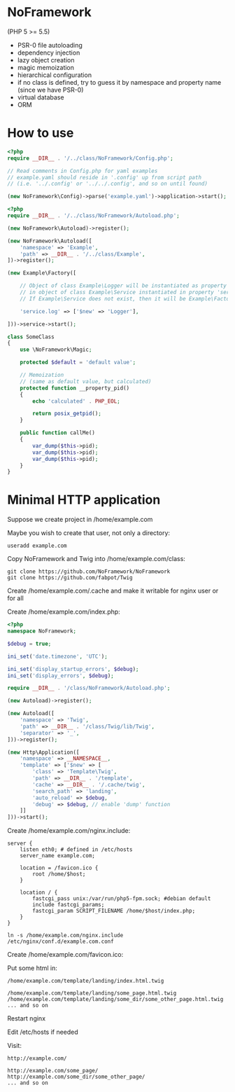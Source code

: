 NoFramework
===========
(PHP 5 >= 5.5)


- PSR-0 file autoloading
- dependency injection
- lazy object creation
- magic memoization
- hierarchical configuration
- if no class is defined, try to guess it by namespace and property name
    (since we have PSR-0)
- virtual database
- ORM


How to use
===========

```php
<?php
require __DIR__ . '/../class/NoFramework/Config.php';

// Read comments in Config.php for yaml examples
// example.yaml should reside in '.config' up from script path
// (i.e. '../.config' or '../../.config', and so on until found)

(new NoFramework\Config)->parse('example.yaml')->application->start();

```

```php
<?php
require __DIR__ . '/../class/NoFramework/Autoload.php';

(new NoFramework\Autoload)->register();

(new NoFramework\Autoload([
    'namespace' => 'Example',
    'path' => __DIR__ . '/../class/Example',
])->register();

(new Example\Factory([

    // Object of class Example\Logger will be instantiated as property 'log'
    // in object of class Example\Service instantiated in property 'service'.
    // If Example\Service does not exist, then it will be Example\Factory

    'service.log' => ['$new' => 'Logger'],

]))->service->start();

```

```php
class SomeClass
{
    use \NoFramework\Magic;

    protected $default = 'default value';

    // Memoization
    // (same as default value, but calculated)
    protected function __property_pid()
    {
        echo 'calculated' . PHP_EOL;

        return posix_getpid();
    }

    public function callMe()
    {
        var_dump($this->pid);
        var_dump($this->pid);
        var_dump($this->pid);
    }
}
```


Minimal HTTP application
===========

Suppose we create project in /home/example.com

Maybe you wish to create that user, not only a directory:
```
useradd example.com
```

Copy NoFramework and Twig into /home/example.com/class:
```
git clone https://github.com/NoFramework/NoFramework
git clone https://github.com/fabpot/Twig
```

Create /home/example.com/.cache and make it writable for nginx user or for all

Create /home/example.com/index.php:
```php
<?php
namespace NoFramework;

$debug = true;

ini_set('date.timezone', 'UTC');

ini_set('display_startup_errors', $debug);
ini_set('display_errors', $debug);

require __DIR__ . '/class/NoFramework/Autoload.php';

(new Autoload)->register();

(new Autoload([
    'namespace' => 'Twig',
    'path' => __DIR__ . '/class/Twig/lib/Twig',
    'separator' => '_',
]))->register();

(new Http\Application([
    'namespace' => __NAMESPACE__,
    'template' => ['$new' => [
        'class' => 'Template\Twig',
        'path' => __DIR__ . '/template',
        'cache' => __DIR__ . '/.cache/twig',
        'search_path' => 'landing',
        'auto_reload' => $debug,
        'debug' => $debug, // enable 'dump' function
    ]]
]))->start();

```

Create /home/example.com/nginx.include:

```nginx
server {
    listen eth0; # defined in /etc/hosts
    server_name example.com;

    location = /favicon.ico {
        root /home/$host;
    }

    location / {
        fastcgi_pass unix:/var/run/php5-fpm.sock; #debian default
        include fastcgi_params;
        fastcgi_param SCRIPT_FILENAME /home/$host/index.php;
    }
}

```

```
ln -s /home/example.com/nginx.include /etc/nginx/conf.d/example.com.conf
```

Create /home/example.com/favicon.ico:

Put some html in:
```
/home/example.com/template/landing/index.html.twig

/home/example.com/template/landing/some_page.html.twig
/home/example.com/template/landing/some_dir/some_other_page.html.twig
... and so on
```

Restart nginx

Edit /etc/hosts if needed

Visit:
```
http://example.com/

http://example.com/some_page/
http://example.com/some_dir/some_other_page/
... and so on
```

